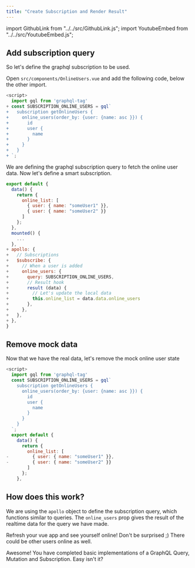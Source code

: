 ```yaml
---
title: "Create Subscription and Render Result"
---
```


import GithubLink from "../../src/GithubLink.js";
import YoutubeEmbed from "../../src/YoutubeEmbed.js";

<YoutubeEmbed link="https://www.youtube.com/embed/E5Is7bshZXM" />

## Add subscription query

So let's define the graphql subscription to be used.

Open `src/components/OnlineUsers.vue` and add the following code, below the other import.

<GithubLink link="https://github.com/hasura/graphql-engine/blob/master/community/learn/graphql-tutorials/tutorials/vue-apollo/app-final/src/components/OnlineUsers.vue" text="src/components/OnlineUsers.vue" />

```javascript
<script>
  import gql from 'graphql-tag'
+ const SUBSCRIPTION_ONLINE_USERS = gql`
+   subscription getOnlineUsers {
+     online_users(order_by: {user: {name: asc }}) {
+       id
+       user {
+         name
+       }
+     }
+   }
+ `;
```

We are defining the graphql subscription query to fetch the online user data. Now let's define a smart subscription.

```javascript
export default {
  data() {
    return {
      online_list: [
        { user: { name: "someUser1" }},
        { user: { name: "someUser2" }}
      ]
    };
  },
  mounted() {
    ...
  },
+ apollo: {
+   // Subscriptions
+   $subscribe: {
+     // When a user is added
+     online_users: {
+       query: SUBSCRIPTION_ONLINE_USERS,
+       // Result hook
+       result (data) {
+         // Let's update the local data
+         this.online_list = data.data.online_users
+       },
+     },
+   },
+ },
}
```

## Remove mock data

Now that we have the real data, let's remove the mock online user state

```javascript
<script>
  import gql from 'graphql-tag'
  const SUBSCRIPTION_ONLINE_USERS = gql`
    subscription getOnlineUsers {
      online_users(order_by: {user: {name: asc }}) {
        id
        user {
          name
        }
      }
    }
  `;
  export default {
    data() {
      return {
        online_list: [
-         { user: { name: "someUser1" }},
-         { user: { name: "someUser2" }}
        ]
      };
    },
```

How does this work?
-------------------

We are using the `apollo` object to define the subscription query, which functions similar to queries. The `online_users` prop gives the result of the realtime data for the query we have made.

Refresh your vue app and see yourself online! Don't be surprised ;) There could be other users online as well.

Awesome! You have completed basic implementations of a GraphQL Query, Mutation and Subscription. Easy isn't it?

